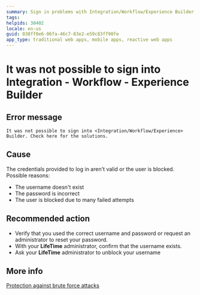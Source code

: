 ```yaml
---
summary: Sign in problems with Integration/Workflow/Experience Builder
tags:
helpids: 30402
locale: en-us
guid: 038ff0e6-06fa-46c7-83e2-e59c83ff90fe
app_type: traditional web apps, mobile apps, reactive web apps
---
```


# It was not possible to sign into Integration - Workflow - Experience Builder


## Error message

`It was not possible to sign into <Integration/Workflow/Experience> Builder. Check here for the solutions.`

## Cause

The credentials provided to log in aren't valid or the user is blocked. Possible reasons:

* The username doesn't exist
* The password is incorrect
* The user is blocked due to many failed attempts


## Recommended action

* Verify that you used the correct username and password or request an administrator to reset your password.
* With your **LifeTime** administrator, confirm that the username exists.
* Ask your **LifeTime** administrator to unblock your username

## More info
[Protection against brute force attacks](https://success.outsystems.com/Documentation/11_x_platform/Managing_the_Applications_Lifecycle/Secure_the_Applications/Protection_against_Brute_Force_Attacks#Unblocking_in_LifeTime_and_Service_Center)
